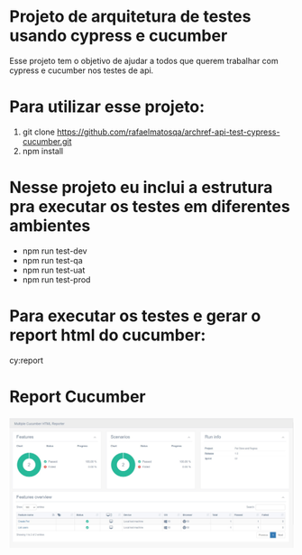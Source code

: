 # Projeto de arquitetura de testes usando cypress e cucumber

Esse projeto tem o objetivo de ajudar a todos que querem trabalhar com cypress e cucumber nos testes de api.

# Para utilizar esse projeto:

1. git clone https://github.com/rafaelmatosqa/archref-api-test-cypress-cucumber.git
2. npm install

# Nesse projeto eu inclui a estrutura pra executar os testes em diferentes ambientes

* npm run test-dev
* npm run test-qa
* npm run test-uat
* npm run test-prod

# Para executar os testes e gerar o report html do cucumber:

cy:report

# Report Cucumber

![alt text](https://github.com/rafaelmatosqa/archref-api-test-cypress-cucumber/blob/main/cypress/cucumber-json/html/report.jpg?raw=true "Report Cucumber")





